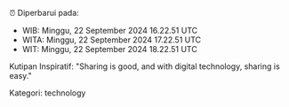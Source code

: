⏰ Diperbarui pada:
- WIB: Minggu, 22 September 2024 16.22.51 UTC
- WITA: Minggu, 22 September 2024 17.22.51 UTC
- WIT: Minggu, 22 September 2024 18.22.51 UTC

Kutipan Inspiratif:
"Sharing is good, and with digital technology, sharing is easy."


Kategori: technology

